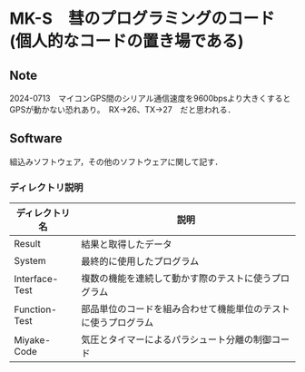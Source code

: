 # MK-S　彗のプログラミングのコード(個人的なコードの置き場である)
## Note
2024-0713　マイコンGPS間のシリアル通信速度を9600bpsより大きくするとGPSが動かない恐れあり。　RX→26、TX→27　だと思われる．

## Software
組込みソフトウェア，その他のソフトウェアに関して記す．

### ディレクトリ説明
|ディレクトリ名|説明|
|----|-----|
|Result|結果と取得したデータ|
|System|最終的に使用したプログラム|
|Interface-Test|複数の機能を連続して動かす際のテストに使うプログラム|
|Function-Test|部品単位のコードを組み合わせて機能単位のテストに使うプログラム|
|Miyake-Code|気圧とタイマーによるパラシュート分離の制御コード|
